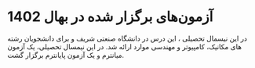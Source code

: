 # آزمون‌های برگزار شده در بهال 1402
در این نیسمال تحصیلی ، این درس در دانشگاه صنعتی شریف و برای دانشجویان رشته های مکانیک، کامپیوتر و مهندسی موارد ارائه شد. در این نیمسال تحصیلی، یک آزمون میانترم و یک آزمون پایانترم برگزار گشت.
